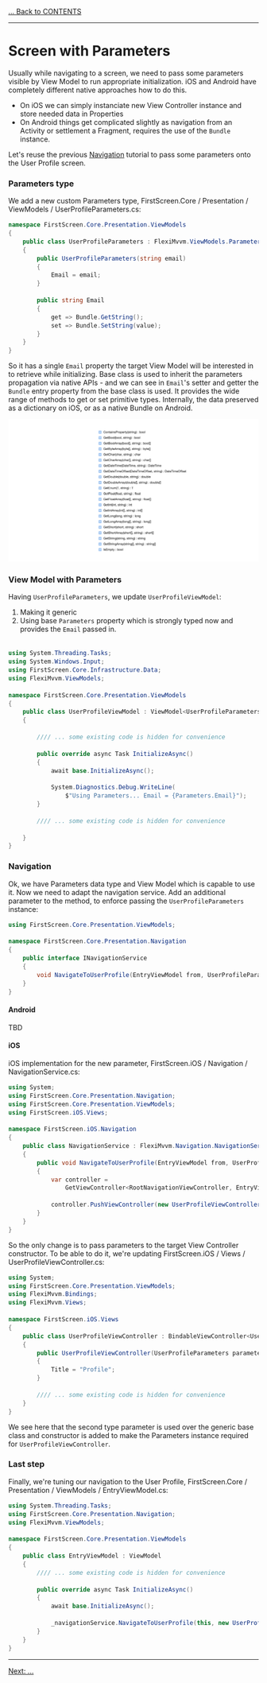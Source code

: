 [... Back to CONTENTS](index.md)

---

# Screen with Parameters

Usually while navigating to a screen, we need to pass some parameters visible by View Model to run appropriate initialization. iOS and Android have completely different native approaches how to do this.
- On iOS we can simply instanciate new View Controller instance and store needed data in Properties
- On Android things get complicated slightly as navigation from an Activity or settlement a Fragment, requires the use of the ``Bundle`` instance.

Let's reuse the previous [Navigation](001-introduction-03-navigation.md) tutorial to pass some parameters onto the User Profile screen.

### Parameters type

We add a new custom Parameters type, FirstScreen.Core / Presentation / ViewModels / UserProfileParameters.cs:

```cs
namespace FirstScreen.Core.Presentation.ViewModels
{
    public class UserProfileParameters : FlexiMvvm.ViewModels.Parameters
    {
        public UserProfileParameters(string email)
        {
            Email = email;
        }

        public string Email
        {
            get => Bundle.GetString();
            set => Bundle.SetString(value);
        }
    }
}
```

So it has a single ``Email`` property the target View Model will be interested in to retrieve while initializing. Base class is used to inherit the parameters propagation via native APIs - and we can see in ``Email``'s setter and getter the ``Bundle`` entry property from the base class is used. It provides the wide range of methods to get or set primitive types. Internally, the data preserved as a dictionary on iOS, or as a native Bundle on Android.

![Bundle](001-introduction-04-screen-with-parameters/010-bundle.png)

### View Model with Parameters

Having ``UserProfileParameters``, we update ``UserProfileViewModel``:
1. Making it generic
2. Using base ``Parameters`` property which is strongly typed now and provides the ``Email`` passed in.

```cs

using System.Threading.Tasks;
using System.Windows.Input;
using FirstScreen.Core.Infrastructure.Data;
using FlexiMvvm.ViewModels;

namespace FirstScreen.Core.Presentation.ViewModels
{
    public class UserProfileViewModel : ViewModel<UserProfileParameters>
    {

        //// ... some existing code is hidden for convenience

        public override async Task InitializeAsync()
        {
            await base.InitializeAsync();

            System.Diagnostics.Debug.WriteLine(
                $"Using Parameters... Email = {Parameters.Email}");
        }        

        //// ... some existing code is hidden for convenience

    }
}
```

### Navigation

Ok, we have Parameters data type and View Model which is capable to use it. Now we need to adapt the navigation service. Add an additional parameter to the method, to enforce passing the ``UserProfileParameters`` instance:

```cs
using FirstScreen.Core.Presentation.ViewModels;

namespace FirstScreen.Core.Presentation.Navigation
{
    public interface INavigationService
    {
        void NavigateToUserProfile(EntryViewModel from, UserProfileParameters parameters);
    }
}
```

#### Android

TBD

#### iOS

iOS implementation for the new parameter, FirstScreen.iOS / Navigation / NavigationService.cs:

```cs
using System;
using FirstScreen.Core.Presentation.Navigation;
using FirstScreen.Core.Presentation.ViewModels;
using FirstScreen.iOS.Views;

namespace FirstScreen.iOS.Navigation
{
    public class NavigationService : FlexiMvvm.Navigation.NavigationService, INavigationService
    {
        public void NavigateToUserProfile(EntryViewModel from, UserProfileParameters parameters)
        {
            var controller =
                GetViewController<RootNavigationViewController, EntryViewModel>(from);
                
            controller.PushViewController(new UserProfileViewController(parameters), false);
        }
    }
}
```

So the only change is to pass parameters to the target View Controller constructor. To be able to do it, we're updating FirstScreen.iOS / Views / UserProfileViewController.cs:

```cs
using System;
using FirstScreen.Core.Presentation.ViewModels;
using FlexiMvvm.Bindings;
using FlexiMvvm.Views;

namespace FirstScreen.iOS.Views
{
    public class UserProfileViewController : BindableViewController<UserProfileViewModel, UserProfileParameters>
    {
        public UserProfileViewController(UserProfileParameters parameters) : base(parameters)
        {
            Title = "Profile";
        }

        //// ... some existing code is hidden for convenience
    }
}

```

We see here that the second type parameter is used over the generic base class and constructor is added to make the Parameters instance required for ``UserProfileViewController``.


### Last step

Finally, we're tuning our navigation to the User Profile, FirstScreen.Core / Presentation / ViewModels / EntryViewModel.cs:

```cs
using System.Threading.Tasks;
using FirstScreen.Core.Presentation.Navigation;
using FlexiMvvm.ViewModels;

namespace FirstScreen.Core.Presentation.ViewModels
{
    public class EntryViewModel : ViewModel
    {
        //// ... some existing code is hidden for convenience

        public override async Task InitializeAsync()
        {
            await base.InitializeAsync();

            _navigationService.NavigateToUserProfile(this, new UserProfileParameters("example@icloud.com"));
        }
    }
}
```
---

[Next: ...](index.md)